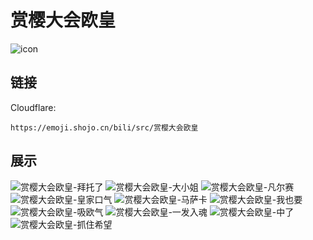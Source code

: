 # 赏樱大会欧皇
![icon](https://emoji.shojo.cn/bili/src/赏樱大会欧皇/icon.png)
## 链接
Cloudflare:
```
https://emoji.shojo.cn/bili/src/赏樱大会欧皇
```
## 展示
![赏樱大会欧皇-拜托了](https://emoji.shojo.cn/bili/src/赏樱大会欧皇/赏樱大会欧皇-拜托了.png)
![赏樱大会欧皇-大小姐](https://emoji.shojo.cn/bili/src/赏樱大会欧皇/赏樱大会欧皇-大小姐.png)
![赏樱大会欧皇-凡尔赛](https://emoji.shojo.cn/bili/src/赏樱大会欧皇/赏樱大会欧皇-凡尔赛.png)
![赏樱大会欧皇-皇家口气](https://emoji.shojo.cn/bili/src/赏樱大会欧皇/赏樱大会欧皇-皇家口气.png)
![赏樱大会欧皇-马萨卡](https://emoji.shojo.cn/bili/src/赏樱大会欧皇/赏樱大会欧皇-马萨卡.png)
![赏樱大会欧皇-我也要](https://emoji.shojo.cn/bili/src/赏樱大会欧皇/赏樱大会欧皇-我也要.png)
![赏樱大会欧皇-吸欧气](https://emoji.shojo.cn/bili/src/赏樱大会欧皇/赏樱大会欧皇-吸欧气.png)
![赏樱大会欧皇-一发入魂](https://emoji.shojo.cn/bili/src/赏樱大会欧皇/赏樱大会欧皇-一发入魂.png)
![赏樱大会欧皇-中了](https://emoji.shojo.cn/bili/src/赏樱大会欧皇/赏樱大会欧皇-中了.png)
![赏樱大会欧皇-抓住希望](https://emoji.shojo.cn/bili/src/赏樱大会欧皇/赏樱大会欧皇-抓住希望.png)

